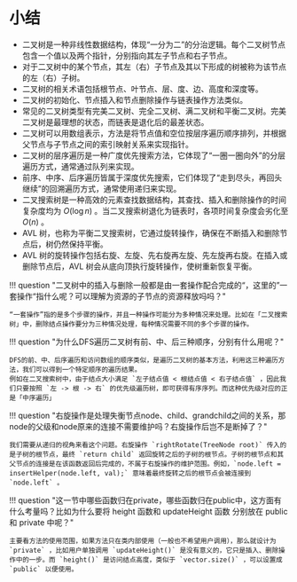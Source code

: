 # 小结

- 二叉树是一种非线性数据结构，体现“一分为二”的分治逻辑。每个二叉树节点包含一个值以及两个指针，分别指向其左子节点和右子节点。
- 对于二叉树中的某个节点，其左（右）子节点及其以下形成的树被称为该节点的左（右）子树。
- 二叉树的相关术语包括根节点、叶节点、层、度、边、高度和深度等。
- 二叉树的初始化、节点插入和节点删除操作与链表操作方法类似。
- 常见的二叉树类型有完美二叉树、完全二叉树、满二叉树和平衡二叉树。完美二叉树是最理想的状态，而链表是退化后的最差状态。
- 二叉树可以用数组表示，方法是将节点值和空位按层序遍历顺序排列，并根据父节点与子节点之间的索引映射关系来实现指针。
- 二叉树的层序遍历是一种广度优先搜索方法，它体现了“一圈一圈向外”的分层遍历方式，通常通过队列来实现。
- 前序、中序、后序遍历皆属于深度优先搜索，它们体现了“走到尽头，再回头继续”的回溯遍历方式，通常使用递归来实现。
- 二叉搜索树是一种高效的元素查找数据结构，其查找、插入和删除操作的时间复杂度均为 $O(\log n)$ 。当二叉搜索树退化为链表时，各项时间复杂度会劣化至 $O(n)$ 。
- AVL 树，也称为平衡二叉搜索树，它通过旋转操作，确保在不断插入和删除节点后，树仍然保持平衡。
- AVL 树的旋转操作包括右旋、左旋、先右旋再左旋、先左旋再右旋。在插入或删除节点后，AVL 树会从底向顶执行旋转操作，使树重新恢复平衡。

!!! question "二叉树中的插入与删除一般都是由一套操作配合完成的“，这里的”一套操作“指什么呢？可以理解为资源的子节点的资源释放吗吗？"
    
    “一套操作”指的是多个步骤的操作，并且一种操作可能分为多种情况来处理。比如在「二叉搜索树」中，删除结点操作要分为三种情况处理，每种情况需要不同的多个步骤的操作。

!!! question "为什么DFS遍历二叉树有前、中、后三种顺序，分别有什么用呢？"

    DFS的前、中、后序遍历和访问数组的顺序类似，是遍历二叉树的基本方法，利用这三种遍历方法，我们可以得到一个特定顺序的遍历结果。
    例如在二叉搜索树中，由于结点大小满足 `左子结点值 < 根结点值 < 右子结点值` ，因此我们只要按照 `左 -> 根 -> 右` 的优先级遍历树，即可获得有序序列。而这种优先级对应的正是「中序遍历」

!!! question "右旋操作是处理失衡节点node、child、grandchild之间的关系，那node的父级和node原来的连接不需要维护吗？右旋操作后岂不是断掉了？"

    我们需要从递归的视角来看这个问题。右旋操作 `rightRotate(TreeNode root)` 传入的是子树的根节点，最终 `return child` 返回旋转之后的子树的根节点。子树的根节点和其父节点的连接是在该函数返回后完成的，不属于右旋操作的维护范围。例如，`node.left = insertHelper(node.left, val);` 意味着最终旋转之后的根节点会被连接到 `node.left` 。

!!! question "这一节中哪些函数归在private，哪些函数归在public中，这方面有什么考量吗？比如为什么要将 height 函数和 updateHeight 函数 分别放在 public 和 private 中呢？"

    主要看方法的使用范围，如果方法只在类内部使用（一般也不希望用户调用），那么就设计为 `private` ，比如用户单独调用 `updateHeight()` 是没有意义的，它只是插入、删除操作中的一步。而 `height()` 是访问结点高度，类似于 `vector.size()` ，可以设置成 `public` 以便使用。




